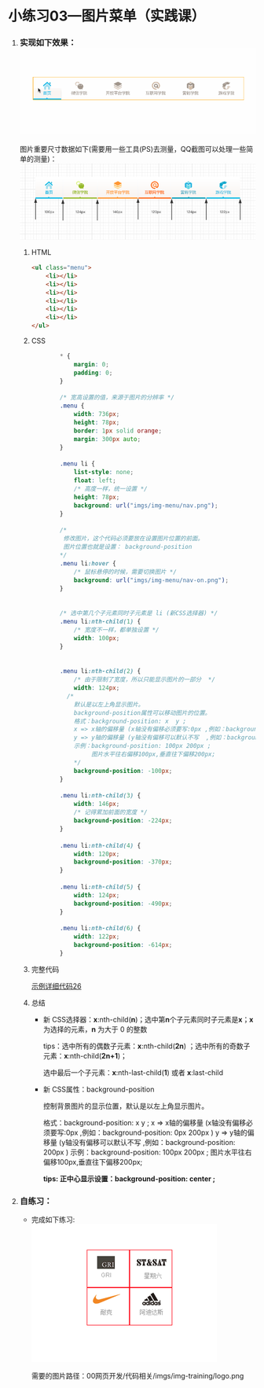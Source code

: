 # 小练习03—图片菜单（实践课）

1. ### 实现如下效果：![](代码相关/imgs/icd.gif)

   图片重要尺寸数据如下(需要用一些工具(PS)去测量，QQ截图可以处理一些简单的测量)：![](代码相关/imgs/icd-size.png)

   1. HTML

      ```html
      <ul class="menu">
          <li></li>
          <li></li>
          <li></li>
          <li></li>
          <li></li>
          <li></li>
      </ul>
      ```

   2. CSS

      ```css
              * {
                  margin: 0;
                  padding: 0;
              }
      
              /* 宽高设置的值，来源于图片的分辨率 */
              .menu {
                  width: 736px;
                  height: 78px;
                  border: 1px solid orange;
                  margin: 300px auto;
              }
      
              .menu li {
                  list-style: none;
                  float: left;
                  /* 高度一样，统一设置 */
                  height: 78px;
                  background: url("imgs/img-menu/nav.png");
              }
      
              /*
               修改图片，这个代码必须要放在设置图片位置的前面。
               图片位置也就是设置： background-position
              */
              .menu li:hover {
                  /* 鼠标悬停的时候，需要切换图片 */
                  background: url("imgs/img-menu/nav-on.png");
              }
      
      
              /* 选中第几个子元素同时子元素是 li (新CSS选择器) */
              .menu li:nth-child(1) {
                  /* 宽度不一样，都单独设置 */
                  width: 100px;
              }
      
      
              .menu li:nth-child(2) {
                  /* 由于限制了宽度，所以只能显示图片的一部分  */
                  width: 124px;
                /*
                  默认是以左上角显示图片。
                  background-position属性可以移动图片的位置。
                  格式：background-position: x  y ;
                  x => x轴的偏移量 (x轴没有偏移必须要写:0px ,例如：background-position: 0px 200px )
                  y => y轴的偏移量 (y轴没有偏移可以默认不写  ,例如：background-position: 200px )
                  示例：background-position: 100px 200px ;
                       图片水平往右偏移100px,垂直往下偏移200px;
                  */
                  background-position: -100px;
              }
      
              .menu li:nth-child(3) {
                  width: 146px;
                  /* 记得累加前面的宽度 */
                  background-position: -224px;
              }
      
              .menu li:nth-child(4) {
                  width: 120px;
                  background-position: -370px;
              }
      
              .menu li:nth-child(5) {
                  width: 124px;
                  background-position: -490px;
              }
      
              .menu li:nth-child(6) {
                  width: 122px;
                  background-position: -614px;
              }
      ```

   3. 完整代码

      [示例详细代码26](代码相关/demo26-img-menu.html)

   4. 总结

      - 新 CSS选择器：**x**:nth-child(**n**)；选中第**n**个子元素同时子元素是**x**；**x** 为选择的元素，**n** 为大于 0 的整数

        tips：选中所有的偶数子元素：**x**:nth-child(**2n**) ；选中所有的奇数子元素：**x**:nth-child(**2n+1**)；

        ​          选中最后一个子元素：**x**:nth-last-child(**1**) 或者 **x**:last-child

      - 新 CSS属性：background-position

        控制背景图片的显示位置，默认是以左上角显示图片。

        格式：background-position: x  y ;
                   x => x轴的偏移量 (x轴没有偏移必须要写:0px ,例如：background-position: 0px 200px )
                   y => y轴的偏移量 (y轴没有偏移可以默认不写  ,例如：background-position: 200px )
         示例：background-position: 100px 200px ;
                   图片水平往右偏移100px,垂直往下偏移200px;
        
        **tips: 正中心显示设置：background-position: center ;**

2. ### 自练习：

   - 完成如下练习:
     ![](代码相关/imgs/logo-ex.png)
     
     需要的图片路径：00网页开发/代码相关/imgs/img-training/logo.png

     
